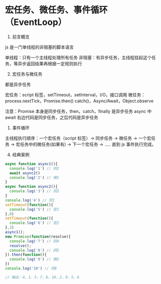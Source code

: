 # 宏任务、微任务、事件循环（EventLoop）

1. 前言概览

js 是一门单线程的非阻塞的脚本语言

单线程：只有一个主线程处理所有任务
非阻塞：有异步任务，主线程挂起这个任务，等异步返回结果再根据一定规则执行

2. 宏任务与微任务

都是异步任务

宏任务：script 标签，setTimeout，setInterval，I/O，接口调用
微任务：process.nextTick，Promise.then() catch()，Async/Await，Object.observe

注意：Promise 本身是同步任务，then，catch，finally 是异步任务
async 中 await 右边代码是同步任务，之后代码是异步任务

1. 事件循环

主线程执行顺序：一个宏任务（script 标签）-> 同步任务 -> 微任务 -> 一个宏任务 -> 宏任务中的微任务(如果有) -> 下一个宏任务 -> ..... 直到 js 事件执行完成。

4. 经典案例

```js
async function async1(){
  console.log('1') // 同2
  await async2()
  console.log('2') // 微1
}
async function async2(){
  console.log('3') // 同3
}
console.log('4') // 同1
setTimeout(function(){
  console.log('5') // 宏1
},0)
setTimeout(function(){
  console.log('6') // 宏2
},3)
async1();
new Promise(function(resolve){
  console.log('7') // 同4
  resolve();
  console.log('8') // 同5
}).then(function(){
  console.log('9') // 微2
})
console.log('10') // 同6

// 输出：4，1，3，7，8，10，2，9，5，6
```